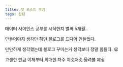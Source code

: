 ```yaml
---
title: 첫 포스트 후기
tags: 잡담
---
```

데이터 사이언스 공부를 시작한지 벌써 5개월..

만들어야지 생각만 하던 블로그를 드디어 만들었다.

만만하게 생각했는데 블로그 꾸미는거 생각보다 정말 힘들다. :tired_face: 

고생한 만큼 이제부터 최대한 자주 이것저것 올려볼 예정

<br>

